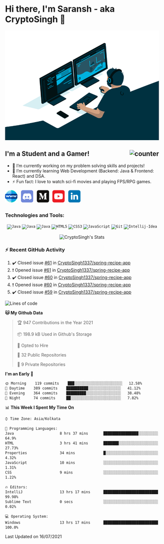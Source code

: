 # Hi there, I'm Saransh - aka CryptoSingh 👋

<div align="center">
<img src="https://github.com/CryptoSingh1337/CryptoSingh1337/blob/master/icons/code.gif" height="360px" width="640px" alt="gif"/>
</div>

## I'm a Student and a Gamer!<img src="https://komarev.com/ghpvc/?username=cryptosingh1337" alt="counter" align="right"/>

- 🔭 I’m currently working on my problem solving skills and projects!
- 🌱 I’m currently learning Web Development (Backend: Java & Frontend: React) and DSA.
- ⚡ Fun fact: I love to watch sci-fi movies and playing FPS/RPG games.

<a href="https://cryptosingh1337.github.io/" target="_blank"><img alt="website" height="40px" width="40px" src="./icons/world-wide-web.svg"/></a>&nbsp;&nbsp;
<a href="https://discord.gg/6efHuzv" target="_blank"><img alt="discord" height="40px" width="40px" src="https://raw.githubusercontent.com/edent/SuperTinyIcons/master/images/svg/discord.svg"/></a>&nbsp;&nbsp;
<a href="https://cryptosingh1337.medium.com/" target="_blank"><img alt="Medium" height="40px" width="40px" src="https://raw.githubusercontent.com/edent/SuperTinyIcons/master/images/svg/medium.svg"/></a>&nbsp;&nbsp;
<a href="https://www.youtube.com/cryptosingh" target="_blank"><img alt="youtube" height="40px" width="40px" src="https://raw.githubusercontent.com/edent/SuperTinyIcons/master/images/svg/youtube.svg"/></a>&nbsp;&nbsp;
<a href="https://www.linkedin.com/in/saransh-kumar-2k19/" target="_blank"><img alt="linkedin" height="40px" width="40px" src="https://raw.githubusercontent.com/edent/SuperTinyIcons/master/images/svg/linkedin.svg"/></a>

##

### Technologies and Tools:

<div align="center">
<code><img alt="Java" height="40px" width="40px" src="https://raw.githubusercontent.com/tomchen/stack-icons/master/logos/java.svg" title="Java"/></code>
<code><img alt="Java" height="40px" width="40px" src="https://raw.githubusercontent.com/tomchen/stack-icons/master/logos/spring.svg" title="Spring"/></code>
<code><img alt="Java" height="40px" width="40px" src="https://raw.githubusercontent.com/tomchen/stack-icons/master/logos/hibernate.svg" title="Hibernate"/></code>
<code><img alt="HTML5" height="40px" width="40px" src="https://raw.githubusercontent.com/tomchen/stack-icons/master/logos/html-5.svg" title="HTML5"/></code>
<code><img alt="CSS3" height="40px" width="40px" src="https://raw.githubusercontent.com/tomchen/stack-icons/master/logos/css-3.svg" title="CSS3"/></code>
<code><img alt="JavaScript" height="40px" width="40px" src="https://raw.githubusercontent.com/tomchen/stack-icons/master/logos/bootstrap.svg" title="Bootstrap"/></code>
<code><img alt="Git" height="40px" width="40px" src="https://raw.githubusercontent.com/tomchen/stack-icons/master/logos/git-icon.svg" title="Git"/></code>
<code><img alt="Intellij-Idea" height="40px" width="40px" src="https://raw.githubusercontent.com/tomchen/stack-icons/master/logos/intellij-idea.svg" title="Intellij-IDEA"/></code>
</div>
<br>
<div align="center">
<img  alt="CryptoSingh's Stats" src="https://github-readme-stats.vercel.app/api?username=CryptoSingh1337&show_icons=true&bg_color=FFFFFF&title_color=003140&icon_color=003140&text_color=0486AA" title="Stats"/>
</div>

### ⚡ Recent GitHub Activity

<!--RECENT_ACTIVITY:start-->
1. ✔️ Closed issue [#61](https://github.com/CryptoSingh1337/spring-recipe-app/issues/61) in [CryptoSingh1337/spring-recipe-app](https://github.com/CryptoSingh1337/spring-recipe-app)
2. ❗️ Opened issue [#61](https://github.com/CryptoSingh1337/spring-recipe-app/issues/61) in [CryptoSingh1337/spring-recipe-app](https://github.com/CryptoSingh1337/spring-recipe-app)
3. ✔️ Closed issue [#60](https://github.com/CryptoSingh1337/spring-recipe-app/issues/60) in [CryptoSingh1337/spring-recipe-app](https://github.com/CryptoSingh1337/spring-recipe-app)
4. ❗️ Opened issue [#60](https://github.com/CryptoSingh1337/spring-recipe-app/issues/60) in [CryptoSingh1337/spring-recipe-app](https://github.com/CryptoSingh1337/spring-recipe-app)
5. ✔️ Closed issue [#59](https://github.com/CryptoSingh1337/spring-recipe-app/issues/59) in [CryptoSingh1337/spring-recipe-app](https://github.com/CryptoSingh1337/spring-recipe-app)
<!--RECENT_ACTIVITY:end-->


<!--START_SECTION:waka-->
![Lines of code](https://img.shields.io/badge/From%20Hello%20World%20I%27ve%20Written-405749%20lines%20of%20code-blue)

**🐱 My Github Data** 

> 🏆 947 Contributions in the Year 2021
 > 
> 📦 198.9 kB Used in Github's Storage 
 > 
> 💼 Opted to Hire
 > 
> 📜 32 Public Repositories 
 > 
> 🔑 9 Private Repositories  
 > 
**I'm an Early 🐤** 

```text
🌞 Morning    119 commits    ███░░░░░░░░░░░░░░░░░░░░░░   12.58% 
🌆 Daytime    389 commits    ██████████░░░░░░░░░░░░░░░   41.12% 
🌃 Evening    364 commits    █████████░░░░░░░░░░░░░░░░   38.48% 
🌙 Night      74 commits     ██░░░░░░░░░░░░░░░░░░░░░░░   7.82%

```


📊 **This Week I Spent My Time On** 

```text
⌚︎ Time Zone: Asia/Kolkata

💬 Programming Languages: 
Java                     8 hrs 37 mins       ████████████████░░░░░░░░░   64.9% 
HTML                     3 hrs 41 mins       ███████░░░░░░░░░░░░░░░░░░   27.73% 
Properties               34 mins             █░░░░░░░░░░░░░░░░░░░░░░░░   4.32% 
JavaScript               10 mins             ░░░░░░░░░░░░░░░░░░░░░░░░░   1.31% 
CSS                      9 mins              ░░░░░░░░░░░░░░░░░░░░░░░░░   1.22%

🔥 Editors: 
IntelliJ                 13 hrs 17 mins      █████████████████████████   99.98% 
Sublime Text             0 secs              ░░░░░░░░░░░░░░░░░░░░░░░░░   0.02%

💻 Operating System: 
Windows                  13 hrs 17 mins      █████████████████████████   100.0%

```


 Last Updated on 16/07/2021
<!--END_SECTION:waka-->

